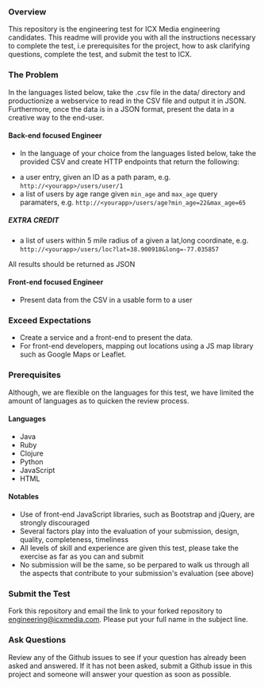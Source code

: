 ### Overview
This repository is the engineering test for ICX Media engineering candidates.  This readme will provide you with all the instructions necessary to complete the test, i.e prerequisites for the project, how to ask clarifying questions, complete the test, and submit the test to ICX.

### The Problem
In the languages listed below, take the .csv file in the data/ directory and productionize a webservice to read in the CSV file and output it in JSON.  Furthermore, once the data is in a JSON format, present the data in a creative way to the end-user.  

#### Back-end focused Engineer
- In the language of your choice from the languages listed below, take the provided CSV and create HTTP endpoints that return the following:
 * a user entry, given an ID as a path param, e.g. ```http://<yourapp>/users/user/1```
 * a list of users by age range given ```min_age``` and ```max_age``` query paramaters, e.g. ```http://<yourapp>/users/age?min_age=22&max_age=65```

##### EXTRA CREDIT
- a list of users within 5 mile radius of a given a lat,long coordinate, e.g. ```http://<yourapp>/users/loc?lat=38.900918&long=-77.035857```
 
All results should be returned as JSON

#### Front-end focused Engineer
- Present data from the CSV in a usable form to a user

### Exceed Expectations
- Create a service and a front-end to present the data.
- For front-end developers, mapping out locations using a JS map library such as Google Maps or Leaflet.

### Prerequisites
Although, we are flexible on the languages for this test, we have limited the amount of languages as to quicken the review process.

#### Languages
- Java
- Ruby
- Clojure
- Python
- JavaScript
- HTML

#### Notables
- Use of front-end JavaScript libraries, such as Bootstrap and jQuery, are strongly discouraged
- Several factors play into the evaluation of your submission, design, quality, completeness, timeliness
- All levels of skill and experience are given this test, please take the exercise as far as you can and submit
- No submission will be the same, so be perpared to walk us through all the aspects that contribute to your submission's evaluation (see above)

### Submit the Test
Fork this repository and email the link to your forked repository to engineering@icxmedia.com.  Please put your full name in the subject line.

### Ask Questions
Review any of the Github issues to see if your question has already been asked and answered.  If it has not been asked, submit a Github issue in this project and someone will answer your question as soon as possible.



